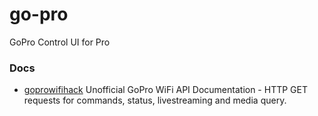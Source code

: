 # go-pro
GoPro Control UI for Pro

### Docs

- [goprowifihack](https://github.com/KonradIT/goprowifihack) Unofficial GoPro WiFi API Documentation - HTTP GET requests for commands, status, livestreaming and media query.
